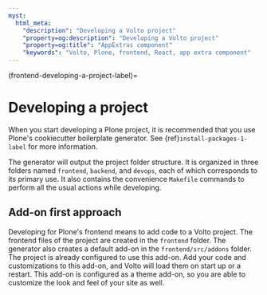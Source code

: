 ```yaml
---
myst:
  html_meta:
    "description": "Developing a Volto project"
    "property=og:description": "Developing a Volto project"
    "property=og:title": "AppExtras component"
    "keywords": "Volto, Plone, frontend, React, app extra component"
---
```


(frontend-developing-a-project-label)=

# Developing a project

When you start developing a Plone project, it is recommended that you use Plone's cookiecutter boilerplate generator.
See {ref}`install-packages-1-label` for more information.

The generator will output the project folder structure.
It is organized in three folders named `frontend`, `backend`, and `devops`, each of which corresponds to its primary use.
It also contains the convenience `Makefile` commands to perform all the usual actions while developing.

## Add-on first approach

Developing for Plone's frontend means to add code to a Volto project.
The frontend files of the project are created in the `frontend` folder.
The generator also creates a default add-on in the `frontend/src/addons` folder.
The project is already configured to use this add-on.
Add your code and customizations to this add-on, and Volto will load them on start up or a restart.
This add-on is configured as a theme add-on, so you are able to customize the look and feel of your site as well.
